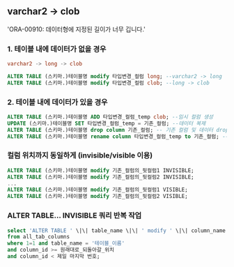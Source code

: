 varchar2 -> clob
---
'ORA-00910: 데이터형에 지정된 길이가 너무 깁니다.'


### 1. 테이블 내에 데이터가 없을 경우
```sql
varchar2 -> long -> clob

ALTER TABLE (스키마.)테이블명 modify 타입변경_컬럼 long; --varchar2 -> long
ALTER TABLE (스키마.)테이블명 modify 타입변경_컬럼 clob; --long -> clob
```


### 2. 테이블 내에 데이터가 있을 경우
```sql
ALTER TABLE (스키마.)테이블명 ADD 타입변경_컬럼_temp clob; --임시 컬럼 생성
UPDATE (스키마.)테이블명 SET 타입변경_컬럼_temp = 기존_컬럼; --데이터 복제
ALTER TABLE (스키마.)테이블명 drop column 기존_컬럼; -- 기존 컬럼 및 데이터 drop
ALTER TABLE (스키마.)테이블명 rename column 타입변경_컬럼_temp to 기존_컬럼; --기존 컬럼 명으로 대체
```


### 컬럼 위치까지 동일하게 (invisible/visible 이용)
```sql
ALTER TABLE (스키마.)테이블명 modify 기존_컬럼의_뒷컬럼1 INVISIBLE;
ALTER TABLE (스키마.)테이블명 modify 기존_컬럼의_뒷컬럼2 INVISIBLE;
...
ALTER TABLE (스키마.)테이블명 modify 기존_컬럼의_뒷컬럼1 VISIBLE;
ALTER TABLE (스키마.)테이블명 modify 기존_컬럼의_뒷컬럼2 VISIBLE;
```


### ALTER TABLE… INVISIBLE 쿼리 반복 작업
```sql
select 'ALTER TABLE ' \|\| table_name \|\| ' modify ' \|\| column_name \|\| ' INVISIBLE;' 
from all_tab_columns
where 1=1 and table_name = '테이블_이름'
and column_id >= 원래대로_되돌아갈_위치
and column_id < 제일 마지막 번호;
```


